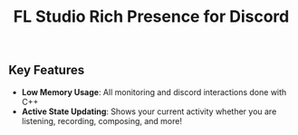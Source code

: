 <div align="center">

# FL Studio Rich Presence for Discord

</div>

<br>

## Key Features

- **Low Memory Usage**: All monitoring and discord interactions done with C++
- **Active State Updating**: Shows your current activity whether you are listening, recording, composing, and more!

